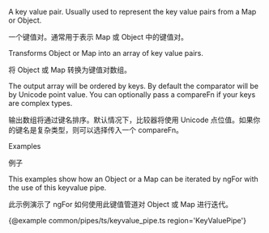 A key value pair.
Usually used to represent the key value pairs from a Map or Object.

一个键值对。通常用于表示 Map 或 Object 中的键值对。

Transforms Object or Map into an array of key value pairs.

将 Object 或 Map 转换为键值对数组。

The output array will be ordered by keys.
By default the comparator will be by Unicode point value.
You can optionally pass a compareFn if your keys are complex types.

输出数组将通过键名排序。默认情况下，比较器将使用 Unicode 点位值。如果你的键名是复杂类型，则可以选择传入一个 compareFn。

Examples

例子

This examples show how an Object or a Map can be iterated by ngFor with the use of this
keyvalue pipe.

此示例演示了 ngFor 如何使用此键值管道对 Object 或 Map 进行迭代。

{&commat;example common/pipes/ts/keyvalue_pipe.ts region='KeyValuePipe'}